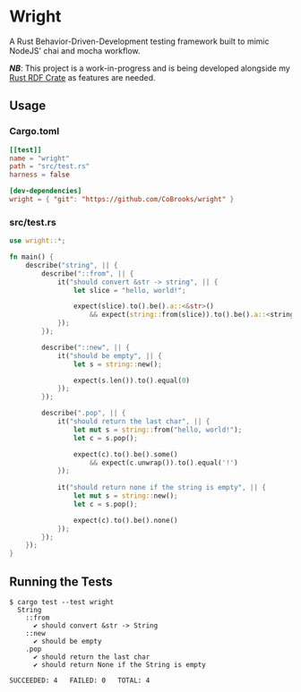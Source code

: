 # Wright

A Rust Behavior-Driven-Development testing framework built to mimic NodeJS' 
chai and mocha workflow.

***NB***: This project is a work-in-progress and is being developed alongside
my [Rust RDF Crate](https://github.com/CoBrooks/rdf-rs) as features are needed.

## Usage

### Cargo.toml

```toml
[[test]]
name = "wright"
path = "src/test.rs"
harness = false

[dev-dependencies]
wright = { "git": "https://github.com/CoBrooks/wright" }
```

### src/test.rs

```rust
use wright::*;

fn main() {
    describe("string", || {
        describe("::from", || {
            it("should convert &str -> string", || {
                let slice = "hello, world!";

                expect(slice).to().be().a::<&str>()
                    && expect(string::from(slice)).to().be().a::<string>()
            });
        });

        describe("::new", || {
            it("should be empty", || {
                let s = string::new();

                expect(s.len()).to().equal(0)
            });
        });

        describe(".pop", || {
            it("should return the last char", || {
                let mut s = string::from("hello, world!");
                let c = s.pop();

                expect(c).to().be().some()
                    && expect(c.unwrap()).to().equal('!')
            });
            
            it("should return none if the string is empty", || {
                let mut s = string::new();
                let c = s.pop();

                expect(c).to().be().none()
            });
        });
    });
}
```

## Running the Tests

```
$ cargo test --test wright
  String
    ::from
      ✔ should convert &str -> String
    ::new
      ✔ should be empty
    .pop
      ✔ should return the last char
      ✔ should return None if the String is empty

SUCCEEDED: 4   FAILED: 0   TOTAL: 4
```
